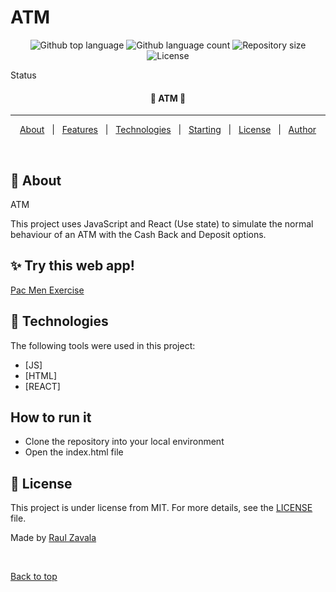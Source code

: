 # ATM
<p align="center">
  <img alt="Github top language" src="https://img.shields.io/github/languages/top/raulzavala/atm?color=56BEB8">

  <img alt="Github language count" src="https://img.shields.io/github/languages/count/raulzavala/atm?color=56BEB8">

  <img alt="Repository size" src="https://img.shields.io/github/repo-size/raulzavala/atm?color=56BEB8">

  <img alt="License" src="https://img.shields.io/github/license/raulzavala/atm?color=56BEB8">
</p>

Status

<h4 align="center"> 
	🚧  ATM  🚧
</h4> 

<hr>

<p align="center">
  <a href="#dart-about">About</a> &#xa0; | &#xa0; 
  <a href="#sparkles-features">Features</a> &#xa0; | &#xa0;
  <a href="#rocket-technologies">Technologies</a> &#xa0; | &#xa0;
  <a href="#checkered_flag-starting">Starting</a> &#xa0; | &#xa0;
  <a href="#memo-license">License</a> &#xa0; | &#xa0;
  <a href="https://github.com/raulzavala" target="_blank">Author</a>
</p>

<br>

## :dart: About ##

ATM

This project uses JavaScript and React (Use state) to simulate the normal behaviour of an ATM with the Cash Back and Deposit options.

## :sparkles: Try this web app! ##

<brk>
<a href="https://raulzavala.github.io/atm/" target="_blank">Pac Men Exercise</a>

## :rocket: Technologies ##

The following tools were used in this project:

- [JS]
- [HTML]
- [REACT]

## How to run it ##
- Clone the repository into your local environment
- Open the index.html file
	
## :memo: License ##

This project is under license from MIT. For more details, see the [LICENSE](LICENSE) file.


Made by <a href="https://github.com/raulzavala" target="_blank">Raul Zavala</a>

&#xa0;

<a href="#top">Back to top</a>
